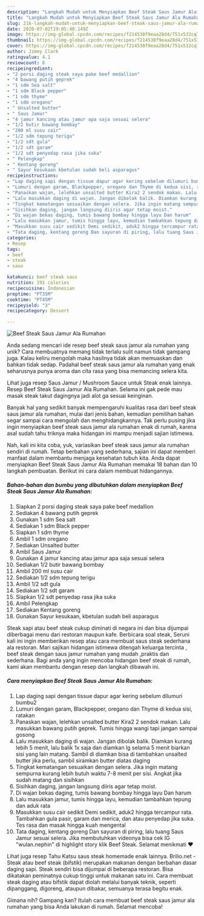 ```yaml
---
description: "Langkah Mudah untuk Menyiapkan Beef Steak Saus Jamur Ala Rumahan yang Menggugah Selera"
title: "Langkah Mudah untuk Menyiapkan Beef Steak Saus Jamur Ala Rumahan yang Menggugah Selera"
slug: 216-langkah-mudah-untuk-menyiapkan-beef-steak-saus-jamur-ala-rumahan-yang-menggugah-selera
date: 2020-07-02T19:05:40.149Z
image: https://img-global.cpcdn.com/recipes/f214538f9eaa28d4/751x532cq70/beef-steak-saus-jamur-ala-rumahan-foto-resep-utama.jpg
thumbnail: https://img-global.cpcdn.com/recipes/f214538f9eaa28d4/751x532cq70/beef-steak-saus-jamur-ala-rumahan-foto-resep-utama.jpg
cover: https://img-global.cpcdn.com/recipes/f214538f9eaa28d4/751x532cq70/beef-steak-saus-jamur-ala-rumahan-foto-resep-utama.jpg
author: Jimmy Clark
ratingvalue: 4.1
reviewcount: 8
recipeingredient:
- "2 porsi daging steak saya pake beef medallion"
- "4 bawang putih geprek"
- "1 sdm Sea salt"
- "1 sdm Black pepper"
- "1 sdm thyme"
- "1 sdm oregano"
- " Unsalted butter"
- " Saus Jamur"
- "4 jamur kancing atau jamur apa saja sesuai selera"
- "1/2 butir bawang bombay"
- "200 ml susu cair"
- "1/2 sdm tepung terigu"
- "1/2 sdt gula"
- "1/2 sdt garam"
- "1/2 sdt penyedap rasa jika suka"
- " Pelengkap"
- " Kentang goreng"
- " Sayur kesukaan kbetulan sudah beli asparagus"
recipeinstructions:
- "Lap daging sapi dengan tissue dapur agar kering sebelum dilumuri bumbu2"
- "Lumuri dengan garam, Blackpepper, oregano dan Thyme di kedua sisi, ratakan"
- "Panaskan wajan, lelehkan unsalted butter Kira2 2 sendok makan. Lalu masukkan bawang putih geprek. Tumis hingga wangi tapi jangan sampai gosong"
- "Lalu masukkan daging di wajan. Jangan dibolak balik. Diamkan kurang lebih 5 menit, lalu balik 1x saja dan diamkan lg selama 5 menit biarkan sisi yang lain matang. Sambil di diamkan bisa di tambahkan unsalted butter jika perlu, sambil siramkan butter diatas daging"
- "Tingkat kematangan sesuaikan dengan selera. Jika ingin matang sempurna kurang lebih butuh waktu 7-8 menit per sisi. Angkat jika sudah matang dan sisihkan"
- "Sisihkan daging, jangan langsung diiris agar tetap moist."
- "Di wajan bekas daging, tumis bawang bombay hingga layu Dan harum"
- "Lalu masukkan jamur, tumis hingga layu, kemudian tambahkan tepung dan aduk rata"
- "Masukkan susu cair sedikit Demi sedikit, aduk2 hingga tercampur rata. Tambahkan gula pasir, garam dan merica, dan atau penyedap jika suka. Tes rasa dan masak hingga kuah mengental"
- "Tata daging, kentang goreng Dan sayuran di piring, lalu tuang Saus Jamur sesuai selera. Jika membutuhkan videonya bisa cek IG &#34;wulan.nephin&#34; di highlight story klik Beef Steak. Selamat menikmati ❤️"
categories:
- Resep
tags:
- beef
- steak
- saus

katakunci: beef steak saus 
nutrition: 191 calories
recipecuisine: Indonesian
preptime: "PT35M"
cooktime: "PT45M"
recipeyield: "3"
recipecategory: Dessert

---
```



![Beef Steak Saus Jamur Ala Rumahan](https://img-global.cpcdn.com/recipes/f214538f9eaa28d4/751x532cq70/beef-steak-saus-jamur-ala-rumahan-foto-resep-utama.jpg)

Anda sedang mencari ide resep beef steak saus jamur ala rumahan yang unik? Cara membuatnya memang tidak terlalu sulit namun tidak gampang juga. Kalau keliru mengolah maka hasilnya tidak akan memuaskan dan bahkan tidak sedap. Padahal beef steak saus jamur ala rumahan yang enak seharusnya punya aroma dan cita rasa yang bisa memancing selera kita.

Lihat juga resep Saus Jamur / Mushroom Sauce untuk Steak enak lainnya. Resep Beef Steak Saus Jamur Ala Rumahan. Selama ini gak pede mau masak steak takut dagingnya jadi alot ga sesuai keinginan.

Banyak hal yang sedikit banyak mempengaruhi kualitas rasa dari beef steak saus jamur ala rumahan, mulai dari jenis bahan, kemudian pemilihan bahan segar sampai cara mengolah dan menghidangkannya. Tak perlu pusing jika ingin menyiapkan beef steak saus jamur ala rumahan enak di rumah, karena asal sudah tahu triknya maka hidangan ini mampu menjadi sajian istimewa.


Nah, kali ini kita coba, yuk, variasikan beef steak saus jamur ala rumahan sendiri di rumah. Tetap berbahan yang sederhana, sajian ini dapat memberi manfaat dalam membantu menjaga kesehatan tubuh kita. Anda dapat menyiapkan Beef Steak Saus Jamur Ala Rumahan memakai 18 bahan dan 10 langkah pembuatan. Berikut ini cara dalam membuat hidangannya.

<!--inarticleads1-->

##### Bahan-bahan dan bumbu yang dibutuhkan dalam menyiapkan Beef Steak Saus Jamur Ala Rumahan:

1. Siapkan 2 porsi daging steak saya pake beef medallion
1. Sediakan 4 bawang putih geprek
1. Gunakan 1 sdm Sea salt
1. Sediakan 1 sdm Black pepper
1. Siapkan 1 sdm thyme
1. Ambil 1 sdm oregano
1. Sediakan  Unsalted butter
1. Ambil  Saus Jamur
1. Gunakan 4 jamur kancing atau jamur apa saja sesuai selera
1. Sediakan 1/2 butir bawang bombay
1. Ambil 200 ml susu cair
1. Sediakan 1/2 sdm tepung terigu
1. Ambil 1/2 sdt gula
1. Sediakan 1/2 sdt garam
1. Siapkan 1/2 sdt penyedap rasa jika suka
1. Ambil  Pelengkap
1. Sediakan  Kentang goreng
1. Gunakan  Sayur kesukaan, kbetulan sudah beli asparagus


Steak sapi atau beef steak cukup diminati di negara ini dan bisa dijumpai diberbagai menu dari restoran maupun kafe. Berbicara soal steak, Seruni kali ini ingin memberikan resep atau cara membuat saus steak sederhana ala restoran. Mari sajikan hidangan istimewa ditengah keluarga tercinta , beef steak dengan saus jamur rumahan yang mudah ,praktis dan sederhana. Bagi anda yang ingin mencoba hidangan beef steak di rumah, kami akan membantu dengan resep dan langkah dibawah ini. 

<!--inarticleads2-->

##### Cara menyiapkan Beef Steak Saus Jamur Ala Rumahan:

1. Lap daging sapi dengan tissue dapur agar kering sebelum dilumuri bumbu2
1. Lumuri dengan garam, Blackpepper, oregano dan Thyme di kedua sisi, ratakan
1. Panaskan wajan, lelehkan unsalted butter Kira2 2 sendok makan. Lalu masukkan bawang putih geprek. Tumis hingga wangi tapi jangan sampai gosong
1. Lalu masukkan daging di wajan. Jangan dibolak balik. Diamkan kurang lebih 5 menit, lalu balik 1x saja dan diamkan lg selama 5 menit biarkan sisi yang lain matang. Sambil di diamkan bisa di tambahkan unsalted butter jika perlu, sambil siramkan butter diatas daging
1. Tingkat kematangan sesuaikan dengan selera. Jika ingin matang sempurna kurang lebih butuh waktu 7-8 menit per sisi. Angkat jika sudah matang dan sisihkan
1. Sisihkan daging, jangan langsung diiris agar tetap moist.
1. Di wajan bekas daging, tumis bawang bombay hingga layu Dan harum
1. Lalu masukkan jamur, tumis hingga layu, kemudian tambahkan tepung dan aduk rata
1. Masukkan susu cair sedikit Demi sedikit, aduk2 hingga tercampur rata. Tambahkan gula pasir, garam dan merica, dan atau penyedap jika suka. Tes rasa dan masak hingga kuah mengental
1. Tata daging, kentang goreng Dan sayuran di piring, lalu tuang Saus Jamur sesuai selera. Jika membutuhkan videonya bisa cek IG &#34;wulan.nephin&#34; di highlight story klik Beef Steak. Selamat menikmati ❤️


Lihat juga resep Tahu Katsu saus steak homemade enak lainnya. Brilio.net - Steak atau beef steak (bifstik) merupakan makanan dengan berbahan dasar daging sapi. Steak sendiri bisa dijumpai di beberapa restoran. Bisa dikatakan peminatnya cukup tinggi untuk makanan satu ini. Cara membuat steak daging atau bifstik dapat diolah melalui banyak teknik, seperti dipanggang, digoreng, ataupun dibakar, semuanya terasa begitu enak. 

Gimana nih? Gampang kan? Itulah cara membuat beef steak saus jamur ala rumahan yang bisa Anda lakukan di rumah. Selamat mencoba!
